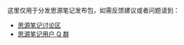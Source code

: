 这里仅用于分发思源笔记发布包，如需反馈建议或者问题请到：

* [思源笔记讨论区](https://hacpai.com/tag/siyuan)
* [思源笔记用户 Q 群](https://jq.qq.com/?_wv=1027&k=brIyNm7y)
